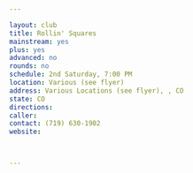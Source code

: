 ```yaml
---

layout: club
title: Rollin' Squares
mainstream: yes
plus: yes
advanced: no
rounds: no
schedule: 2nd Saturday, 7:00 PM
location: Various (see flyer)
address: Various Locations (see flyer), , CO
state: CO
directions: 
caller: 
contact: (719) 630-1902
website: 



---
```


